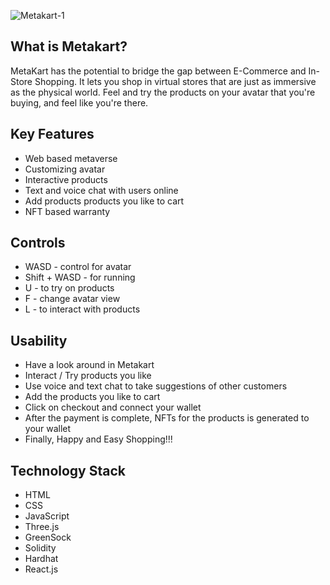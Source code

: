 ![Metakart-1](https://user-images.githubusercontent.com/75620849/182532579-bb0cf6d1-ad4f-4a7f-97c2-8a94fab975f5.png)

## What is Metakart?
MetaKart has the potential to bridge the gap between E-Commerce and In-Store Shopping. It lets you shop in virtual stores that are just as immersive as the physical world. Feel and try the products on your avatar that you're buying, and feel like you're there.

## Key Features
* Web based metaverse
* Customizing avatar
* Interactive products
* Text and voice chat with users online
* Add products products you like to cart
* NFT based warranty

## Controls
* WASD - control for avatar
* Shift + WASD - for running
* U - to try on products
* F - change avatar view
* L - to interact with products 

## Usability
* Have a look around in Metakart
* Interact / Try products you like
* Use voice and text chat to take suggestions of other customers
* Add the products you like to cart
* Click on checkout and connect your wallet
* After the payment is complete, NFTs for the products is generated to your wallet
* Finally, Happy and Easy Shopping!!! 

## Technology Stack
* HTML
* CSS
* JavaScript
* Three.js
* GreenSock
* Solidity
* Hardhat
* React.js

